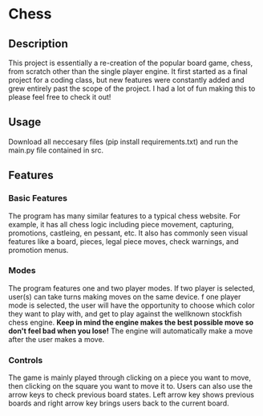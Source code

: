 # Chess

## Description
This project is essentially a re-creation of the popular board game, chess, from scratch other than the single player engine. It first started as a final project for a coding class, but new features were constantly added and grew entirely past the scope of the project. I had a lot of fun making this to please feel free to check it out!

## Usage
Download all neccesary files (pip install requirements.txt) and run the main.py file contained in src.

## Features
### Basic Features
The program has many similar features to a typical chess website. For example, it has all chess logic including piece movement, capturing, promotions, castleing, en pessant, etc. It also has commonly seen visual features like a board, pieces, legal piece moves, check warnings, and promotion menus.

### Modes
The program features one and two player modes. If two player is selected, user(s) can take turns making moves on the same device. f one player mode is selected, the user will have the opportunity to choose which color they want to play with, and get to play against the wellknown stockfish chess engine. **Keep in mind the engine makes the best possible move so don't feel bad when you lose!** The engine will automatically make a move after the user makes a move.

### Controls
The game is mainly played through clicking on a piece you want to move, then clicking on the square you want to move it to. Users can also use the arrow keys to check previous board states. Left arrow key shows previous boards and right arrow key brings users back to the current board.
